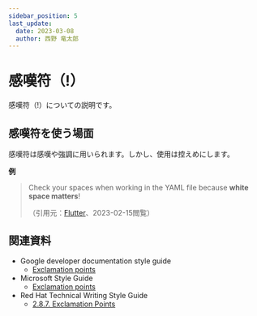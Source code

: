 ```yaml
---
sidebar_position: 5
last_update:
  date: 2023-03-08
  author: 西野 竜太郎
---
```


# 感嘆符（!）

感嘆符（!）についての説明です。

## 感嘆符を使う場面

感嘆符は感嘆や強調に用いられます。しかし、使用は控えめにします。

**例**

> Check your spaces when working in the YAML file because **white space matters**!
> 
> （引用元：[Flutter](https://docs.flutter.dev/get-started/flutter-for/react-native-devs)、2023-02-15閲覧）

## 関連資料

- Google developer documentation style guide
    - [Exclamation points](https://developers.google.com/style/exclamation-points)
- Microsoft Style Guide
    - [Exclamation points](https://learn.microsoft.com/en-us/style-guide/punctuation/exclamation-points)
- Red Hat Technical Writing Style Guide
    - [⁠2.8.7. Exclamation Points](https://stylepedia.net/style/6.0/#exclamation)
